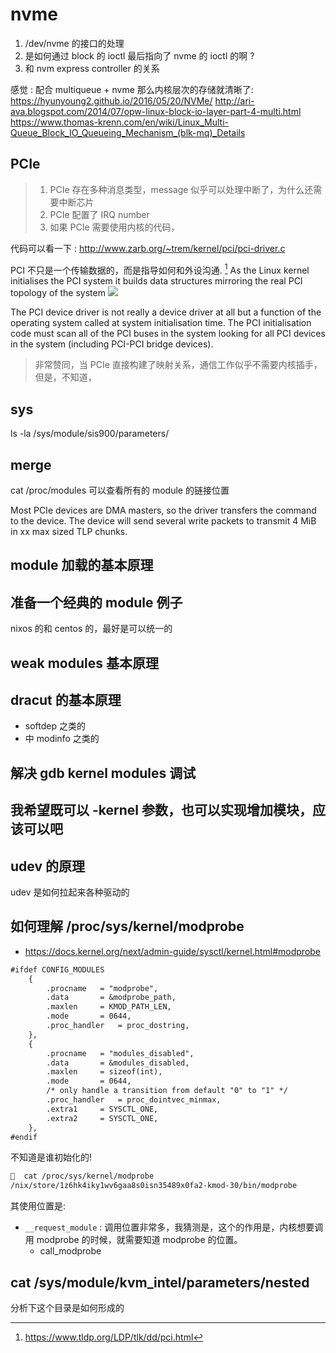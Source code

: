 # nvme
1. /dev/nvme 的接口的处理
  1. 是如何通过 block 的 ioctl 最后指向了 nvme 的 ioctl 的啊 ?
2. 和 nvm express controller 的关系

感觉 : 配合 multiqueue + nvme 那么内核层次的存储就清晰了:
https://hyunyoung2.github.io/2016/05/20/NVMe/
http://ari-ava.blogspot.com/2014/07/opw-linux-block-io-layer-part-4-multi.html
https://www.thomas-krenn.com/en/wiki/Linux_Multi-Queue_Block_IO_Queueing_Mechanism_(blk-mq)_Details

## PCIe
> 1. PCIe 存在多种消息类型，message 似乎可以处理中断了，为什么还需要中断芯片
> 2. PCIe 配置了 IRQ number
> 3. 如果 PCIe 需要使用内核的代码，

代码可以看一下 :
http://www.zarb.org/~trem/kernel/pci/pci-driver.c


PCI 不只是一个传输数据的，而是指导如何和外设沟通. [^2]
As the Linux kernel initialises the PCI system it builds data structures mirroring the real PCI topology of the system
![](https://www.tldp.org/LDP/tlk/dd/pci-structures.gif)

The PCI device driver is not really a device driver at all but a function of the operating system called at system initialisation time. The PCI initialisation code must scan all of the PCI buses in the system looking for all PCI devices in the system (including PCI-PCI bridge devices).
> 非常赞同，当 PCIe 直接构建了映射关系，通信工作似乎不需要内核插手，但是，不知道，

## sys
ls -la /sys/module/sis900/parameters/

## merge
cat /proc/modules 可以查看所有的 module 的链接位置

Most PCIe devices are DMA masters, so the driver transfers the command to the device. The device will send several write packets to transmit 4 MiB in xx max sized TLP chunks.
[^1]: https://nvmexpress.org/wp-content/uploads/NVM_Express_1_2_Gold_20141209.pdf
[^2]: https://www.tldp.org/LDP/tlk/dd/pci.html
[^3]: https://stackoverflow.com/questions/27470885/how-does-dma-work-with-pci-express-devices

## module 加载的基本原理

## 准备一个经典的 module 例子
nixos 的和 centos 的，最好是可以统一的

## weak modules 基本原理

## dracut 的基本原理
- softdep 之类的
- 中 modinfo 之类的

## 解决 gdb kernel modules 调试

## 我希望既可以 -kernel 参数，也可以实现增加模块，应该可以吧

## udev 的原理
udev 是如何拉起来各种驱动的

## 如何理解 /proc/sys/kernel/modprobe
- https://docs.kernel.org/next/admin-guide/sysctl/kernel.html#modprobe

```txt
#ifdef CONFIG_MODULES
	{
		.procname	= "modprobe",
		.data		= &modprobe_path,
		.maxlen		= KMOD_PATH_LEN,
		.mode		= 0644,
		.proc_handler	= proc_dostring,
	},
	{
		.procname	= "modules_disabled",
		.data		= &modules_disabled,
		.maxlen		= sizeof(int),
		.mode		= 0644,
		/* only handle a transition from default "0" to "1" */
		.proc_handler	= proc_dointvec_minmax,
		.extra1		= SYSCTL_ONE,
		.extra2		= SYSCTL_ONE,
	},
#endif
```

不知道是谁初始化的!
```txt
🧀  cat /proc/sys/kernel/modprobe
/nix/store/1z6hk4iky1wv6gaa8s0isn35489x0fa2-kmod-30/bin/modprobe
```
其使用位置是:
- `__request_module` : 调用位置非常多，我猜测是，这个的作用是，内核想要调用 modprobe 的时候，就需要知道 modprobe 的位置。
  - call_modprobe

## cat /sys/module/kvm_intel/parameters/nested
分析下这个目录是如何形成的
